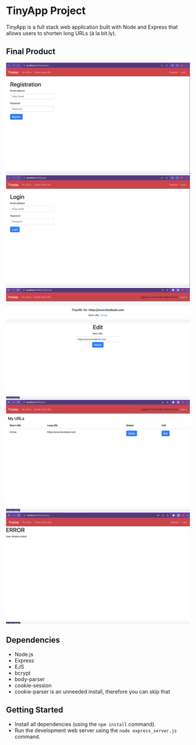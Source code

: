 # TinyApp Project

TinyApp is a full stack web application built with Node and Express that allows users to shorten long URLs (à la bit.ly).

## Final Product

!["Register Page"](https://github.com/bhinder97/tinyapp/blob/master/docs/app-register-page.png?raw=true)
!["Login Page"](https://github.com/bhinder97/tinyapp/blob/master/docs/login-page.png?raw=true)
!["Edit Page"](https://github.com/bhinder97/tinyapp/blob/master/docs/edit-page.png?raw=true)
!["URLs Page"](https://github.com/bhinder97/tinyapp/blob/master/docs/my-urls.png?raw=true)
!["Register Error"](https://github.com/bhinder97/tinyapp/blob/master/docs/register-error.png?raw=true)

## Dependencies

- Node.js
- Express
- EJS
- bcrypt
- body-parser
- cookie-session
- cookie-parser is an unneeded install, therefore you can skip that

## Getting Started

- Install all dependencies (using the `npm install` command).
- Run the development web server using the `node express_server.js` command.
